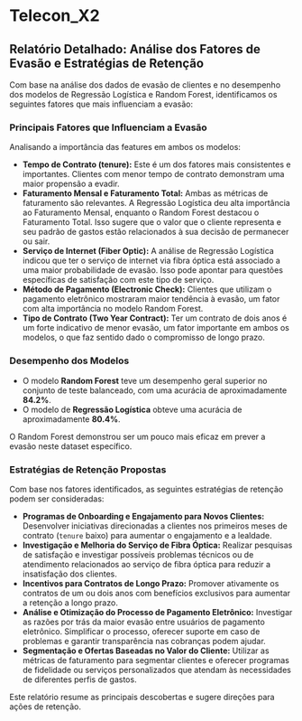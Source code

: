 # Telecon_X2

## Relatório Detalhado: Análise dos Fatores de Evasão e Estratégias de Retenção

Com base na análise dos dados de evasão de clientes e no desempenho dos modelos de Regressão Logística e Random Forest, identificamos os seguintes fatores que mais influenciam a evasão:

### Principais Fatores que Influenciam a Evasão

Analisando a importância das features em ambos os modelos:

*   **Tempo de Contrato (tenure):** Este é um dos fatores mais consistentes e importantes. Clientes com menor tempo de contrato demonstram uma maior propensão a evadir.
*   **Faturamento Mensal e Faturamento Total:** Ambas as métricas de faturamento são relevantes. A Regressão Logística deu alta importância ao Faturamento Mensal, enquanto o Random Forest destacou o Faturamento Total. Isso sugere que o valor que o cliente representa e seu padrão de gastos estão relacionados à sua decisão de permanecer ou sair.
*   **Serviço de Internet (Fiber Optic):** A análise de Regressão Logística indicou que ter o serviço de internet via fibra óptica está associado a uma maior probabilidade de evasão. Isso pode apontar para questões específicas de satisfação com este tipo de serviço.
*   **Método de Pagamento (Electronic Check):** Clientes que utilizam o pagamento eletrônico mostraram maior tendência à evasão, um fator com alta importância no modelo Random Forest.
*   **Tipo de Contrato (Two Year Contract):** Ter um contrato de dois anos é um forte indicativo de menor evasão, um fator importante em ambos os modelos, o que faz sentido dado o compromisso de longo prazo.

### Desempenho dos Modelos

*   O modelo **Random Forest** teve um desempenho geral superior no conjunto de teste balanceado, com uma acurácia de aproximadamente **84.2%**.
*   O modelo de **Regressão Logística** obteve uma acurácia de aproximadamente **80.4%**.

O Random Forest demonstrou ser um pouco mais eficaz em prever a evasão neste dataset específico.

### Estratégias de Retenção Propostas

Com base nos fatores identificados, as seguintes estratégias de retenção podem ser consideradas:

*   **Programas de Onboarding e Engajamento para Novos Clientes:** Desenvolver iniciativas direcionadas a clientes nos primeiros meses de contrato (`tenure` baixo) para aumentar o engajamento e a lealdade.
*   **Investigação e Melhoria do Serviço de Fibra Óptica:** Realizar pesquisas de satisfação e investigar possíveis problemas técnicos ou de atendimento relacionados ao serviço de fibra óptica para reduzir a insatisfação dos clientes.
*   **Incentivos para Contratos de Longo Prazo:** Promover ativamente os contratos de um ou dois anos com benefícios exclusivos para aumentar a retenção a longo prazo.
*   **Análise e Otimização do Processo de Pagamento Eletrônico:** Investigar as razões por trás da maior evasão entre usuários de pagamento eletrônico. Simplificar o processo, oferecer suporte em caso de problemas e garantir transparência nas cobranças podem ajudar.
*   **Segmentação e Ofertas Baseadas no Valor do Cliente:** Utilizar as métricas de faturamento para segmentar clientes e oferecer programas de fidelidade ou serviços personalizados que atendam às necessidades de diferentes perfis de gastos.

Este relatório resume as principais descobertas e sugere direções para ações de retenção.
